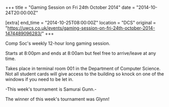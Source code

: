 +++
title = "Gaming Session on Fri 24th October 2014"
date = "2014-10-24T20:00:00Z"

[extra]
end_time = "2014-10-25T08:00:00Z"
location = "DCS"
original = "https://uwcs.co.uk/events/gaming-session-on-fri-24th-october-2014-1474489096283/"
+++

Comp Soc's weekly 12-hour long gaming session.

Starts at 8:00pm and ends at 8:00am but feel free to arrive/leave at any time.

Takes place in terminal room 001 in the Department of Computer Science. Not all student cards will give access to the building so knock on one of the windows if you need to be let in.

\-This week's tournament is Samurai Gunn.-

The winner of this week's tournament was Glynn\!

